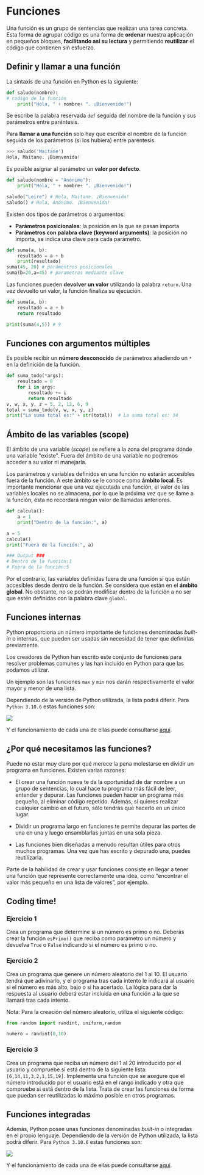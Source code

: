 # Funciones
Una función es un grupo de sentencias que realizan una tarea concreta. Esta forma de agrupar código es una forma de **ordenar** nuestra aplicación en pequeños bloques, **facilitando así su lectura** y permitiendo **reutilizar** el código que contienen sin esfuerzo.

## Definir y llamar a una función

La sintaxis de una función en Python es la siguiente:

```python
def saludo(nombre):
# codigo de la función
    print("Hola, " + nombre+ ". ¡Bienvenido!")
```
	
Se escribe la palabra reservada `def` seguida del nombre de la función y sus parámetros entre paréntesis.

Para **llamar a una función** solo hay que escribir el nombre de la función seguida de los parámetros (si los hubiera) entre paréntesis.

```python
>>> saludo('Maitane')
Hola, Maitane. ¡Bienvenida!
```

Es posible asignar al parámetro un **valor por defecto**.

```python
def saludo(nombre = "Anónimo"):  
    print("Hola, " + nombre+ ". ¡Bienvenido!")

saludo("Leire") # Hola, Maitane. ¡Bienvenida!
saludo() # Hola, Anónimo. ¡Bienvenida!
```
Existen dos tipos de parámetros o argumentos:

- **Parámetros posicionales**: la posición en la que se pasan importa
- **Parámetros con palabra clave (keyword arguments)**: la posición no
   importa, se indica una clave para cada parámetro.

```python
def suma(a, b):
	resultado = a + b
	print(resultado)
suma(45, 20) # parámentros posicionales
suma(b=20,a=45) # parametros mediante clave
```

Las funciones pueden **devolver un valor** utilizando la palabra `return`. Una vez devuelto un valor, la función finaliza su ejecución.

```python
def suma(a, b):
	resultado = a + b
	return resultado

print(suma(4,5)) # 9
```

## Funciones con argumentos múltiples

Es posible recibir un **número desconocido** de parámetros añadiendo un `*` en la definición de la función.

```python
def suma_todo(*args):
    resultado = 0
    for i in args:
        resultado += i
        return resultado
v, w, x, y, z = 5, 2, 12, 6, 9
total = suma_todo(v, w, x, y, z)
print("La suma total es:" + str(total))  # La suma total es: 34
```

## Ámbito de las variables (scope)
El ámbito de una variable (*scope*) se refiere a la zona del programa dónde una variable "existe". Fuera del ámbito de una variable no podremos acceder a su valor ni manejarla.

Los parámetros y variables definidos en una función no estarán accesibles fuera de la función. A este ámbito se le conoce como **ámbito local**. Es importante mencionar que una vez ejecutada una función, el valor de las variables locales no se almacena, por lo que la próxima vez que se llame a la función, ésta no recordará ningún valor de llamadas anteriores.

```python
def calcula():
    a = 1
    print("Dentro de la función:", a)

a = 5
calcula()
print("Fuera de la función:", a)

### Output ###
# Dentro de la función:1
# Fuera de la función:5
```

Por el contrario, las variables definidas fuera de una función sí que están accesibles desde dentro de la función. Se considera que están en el **ámbito global**. No obstante, no se podrán modificar dentro de la función a no ser que estén definidas con la palabra clave `global`.

## Funciones internas

Python proporciona un número importante de funciones denominadas *built-in* o internas, que pueden ser usadas sin necesidad de tener que definirlas previamente. 

Los creadores de Python han escrito este conjunto de funciones para resolver problemas comunes y las han incluido en Python para que las podamos utilizar.

Un ejemplo son las funciones `max` y `min` nos darán respectivamente el valor mayor y menor de una lista.

Dependiendo de la versión de Python utilizada, la lista podrá diferir. Para `Python 3.10.6` estas funciones son:

![](img/builtin.png)

Y el funcionamiento de cada una de ellas puede consultarse [aquí](https://docs.python.org/es/3/library/functions.html).

## ¿Por qué necesitamos las funciones?

Puede no estar muy claro por qué merece la pena molestarse en dividir un programa en funciones. Existen varias razones:

+ El crear una función nueva te da la oportunidad de dar nombre a un grupo de sentencias, lo cual hace tu programa más fácil de leer, entender y depurar. Las funciones pueden hacer un programa más pequeño, al eliminar código repetido. Además, si quieres realizar cualquier cambio en el futuro, sólo
tendrás que hacerlo en un único lugar.

+ Dividir un programa largo en funciones te permite depurar las partes de una en una y luego ensamblarlas juntas en una sola pieza.
  
+ Las funciones bien diseñadas a menudo resultan útiles para otros muchos programas. Una vez que has escrito y depurado una, puedes reutilizarla.
  
Parte de la habilidad de crear y usar funciones consiste en llegar a tener una función que represente correctamente una idea, como “encontrar el valor más pequeño en una lista de valores”, por ejemplo.


## Coding time!

### Ejercicio 1
Crea un programa que determine si un número es primo o no. Deberás crear la función `esPrimo()` que reciba como parámetro un número y devuelva `True` o `False` indicando si el número es primo o no.

### Ejercicio 2
Crea un programa que genere un número aleatorio del 1 al 10. El usuario tendrá que adivinarlo, y el programa tras cada intento le indicará al usuario si el número es más alto, bajo o si ha acertado. La lógica para dar la respuesta al usuario deberá estar incluida en una función a la que se llamará tras cada intento.

Nota: Para la creación del número aleatorio, utiliza el siguiente código:

```python
from random import randint, uniform,random

numero = randint(0,10)
```

### Ejercicio 3
Crea un programa que reciba un número del 1 al 20 introducido por el usuario y compruebe si está dentro de la siguiente lista: `[6,14,11,3,2,1,15,19]`. Implementa una función que se asegure que el número introducido por el usuario está en el rango indicado y otra que compruebe si está dentro de la lista. Trata de crear las funciones de forma que puedan ser reutilizadas lo máximo posible en otros programas.


## Funciones integradas

Además, Python posee unas funciones denominadas *built-in* o integradas en el propio lenguaje. Dependiendo de la versión de Python utilizada, la lista podrá diferir. Para `Python 3.10.6` estas funciones son:

![](img/builtin.png)

Y el funcionamiento de cada una de ellas puede consultarse [aquí](https://docs.python.org/es/3/library/functions.html).